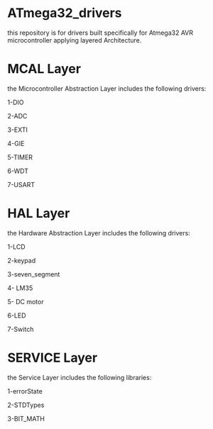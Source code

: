# ATmega32_drivers
this repository is for drivers built specifically for Atmega32 AVR microcontroller applying layered Architecture.
# MCAL Layer
the Microcontroller Abstraction Layer includes the following drivers:

1-DIO

2-ADC

3-EXTI

4-GIE

5-TIMER

6-WDT

7-USART

# HAL Layer
the Hardware Abstraction Layer includes the following drivers:

1-LCD

2-keypad

3-seven_segment

4- LM35

5- DC motor

6-LED

7-Switch

# SERVICE Layer
the Service Layer includes the following libraries:

1-errorState

2-STDTypes

3-BIT_MATH
